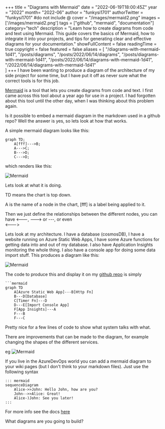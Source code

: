 +++
title = "Diagrams with Mermaid"
date = "2022-06-19T18:00:45Z"
year = "2022"
month= "2022-06"
author = "funkysi1701"
authorTwitter = "funkysi1701" #do not include @
cover = "/images/mermaid2.png"
images = ['/images/mermaid2.png']
tags = ["github", "mermaid", "documentation"]
category="tech"
description = "Learn how to create diagrams from code and text using Mermaid. This guide covers the basics of Mermaid, how to integrate it into your projects, and tips for generating clear and effective diagrams for your documentation."
showFullContent = false
readingTime = true
copyright = false
featured = false
aliases = [
    "/diagrams-with-mermaid-1d41",
    "/posts/diagrams",
    "/posts/2022/06/14/diagrams",
    "/posts/diagrams-with-mermaid-1d41",
    "/posts/2022/06/14/diagrams-with-mermaid-1d41",
    "/2022/06/14/diagrams-with-mermaid-1d41"    
]
+++
I have been wanting to produce a diagram of the architecture of my side project for some time, but I have put it off as never sure what the correct tools is for this job.

[Mermaid](http://mermaid-js.github.io/mermaid/#/) is a tool that lets you create diagrams from code and text. I first came across this tool about a year ago for use in a project. I had forgotten about this tool until the other day, when I was thinking about this problem again.

Is it possible to embed a mermaid diagram in the markdown used in a github repo? Well the answer is yes, so lets look at how that works.

A simple mermaid diagram looks like this:

```
graph TD;
    A[fff]--->B;
    A--->C;
    B--->D;
    C--->D;
```

which renders like this:

![Mermaid](/images/mermaid.png)

Lets look at what it is doing.

TD means the chart is top down.

A is the name of a node in the chart, [fff] is a label being applied to it.

Then we just define the relationships between the different nodes, you can have <---, ---> or ---, or even<br/> <--->

Lets look at my architecture. I have a database (cosmosDB), I have a website running on Azure Static Web Apps, I have some Azure functions for getting data into and out of my database. I also have Application Insights monitoring the whole thing. I also have a console app for doing some data import stuff. This produces a diagram like this:

![Mermaid](/images/mermaid2.png)

The code to produce this and display it on my [github repo](https://github.com/funkysi1701/Blogv2/) is simply

```
```mermaid
graph TD
    A[Azure Static Web App]---B[Http Fn]
    B---D[Database]
    C[Timer Fn]---D
    D---E[Import Console App]
    F[App Insights]---A
    F---B
    F---C
```

Pretty nice for a few lines of code to show what system talks with what. 

There are improvements that can be made to the diagram, for example changing the shapes of the different services.

eg ![Mermaid](/images/mermaid3.png)

If you live in the AzureDevOps world you can add a mermaid diagram to your wiki pages (but I don't think to your markdown files). Just use the following syntax

```
::: mermaid
sequenceDiagram
    Alice->>John: Hello John, how are you?
    John-->>Alice: Great!
    Alice-)John: See you later!
:::
```
For more info see the docs [here](https://docs.microsoft.com/en-us/azure/devops/project/wiki/wiki-markdown-guidance?view=azure-devops) 

What diagrams are you going to build?